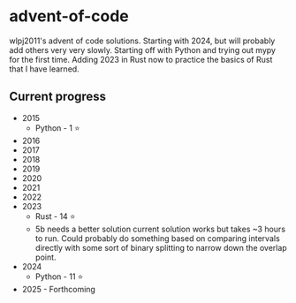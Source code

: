 # advent-of-code
wlpj2011's advent of code solutions. Starting with 2024, but will probably add others very very slowly. Starting off with Python and trying out mypy for the first time. Adding 2023 in Rust now to practice the basics of Rust that I have learned.

## Current progress 
* 2015 
  * Python - 1 :star:
* 2016 
* 2017
* 2018
* 2019
* 2020
* 2021
* 2022
* 2023 
  * Rust - 14 :star:
  * 5b needs a better solution current solution works but takes ~3 hours to run. Could probably do something based on comparing intervals directly with some sort of binary splitting to narrow down the overlap point.
* 2024 
  * Python - 11 :star:
* 2025 - Forthcoming
